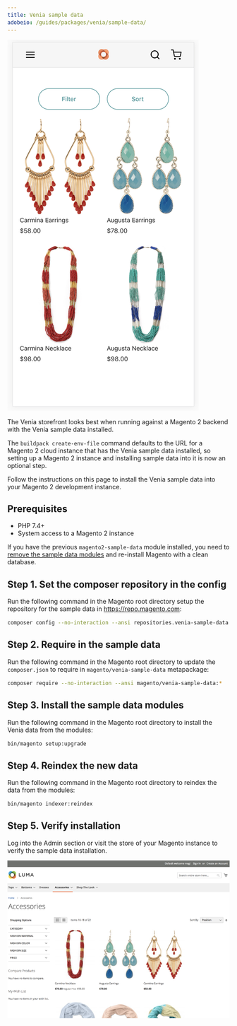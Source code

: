 ```yaml
---
title: Venia sample data
adobeio: /guides/packages/venia/sample-data/
---
```


![Accessories sample data](images/accessories-sample-data.png)

The Venia storefront looks best when running against a Magento 2 backend with the Venia sample data installed.

The `buildpack create-env-file` command defaults to the URL for a Magento 2 cloud instance that has the Venia sample data installed, so
setting up a Magento 2 instance and installing sample data into it is now an optional step.

Follow the instructions on this page to install the Venia sample data into your Magento 2 development instance.

## Prerequisites

* PHP 7.4+
* System access to a Magento 2 instance

If you have the previous `magento2-sample-data` module installed, you need to [remove the sample data modules][] and re-install Magento with a clean database.

## Step 1. Set the composer repository in the config

Run the following command in the Magento root directory setup the repository for the sample data in https://repo.magento.com:

```sh
composer config --no-interaction --ansi repositories.venia-sample-data composer https://repo.magento.com
```

## Step 2. Require in the sample data

Run the following command in the Magento root directory to update the `composer.json` to require in `magento/venia-sample-data` metapackage:

```sh
composer require --no-interaction --ansi magento/venia-sample-data:*
```

## Step 3. Install the sample data modules

Run the following command in the Magento root directory to install the Venia data from the modules:

```sh
bin/magento setup:upgrade
```


## Step 4. Reindex the new data

Run the following command in the Magento root directory to reindex the data from the modules:

```sh
bin/magento indexer:reindex
```

## Step 5. Verify installation

Log into the Admin section or visit the store of your Magento instance to verify the sample data installation.

![Sample data installed in Magento](images/sample-data-installed.png)

[remove the sample data modules]: https://devdocs.magento.com/guides/v2.3/install-gde/install/cli/install-cli-sample-data-other.html#inst-sample-remove
[PWA Studio]: https://github.com/magento/pwa-studio
